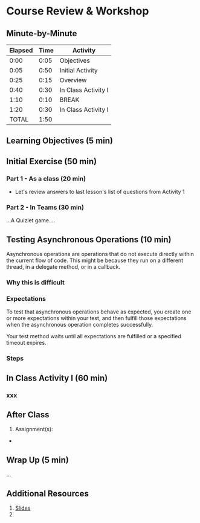 # Course Review & Workshop

<!-- INSTRUCTOR NOTES:
1) For Iniital Exercise:
- Quizlet game location is:
https://quizlet.com/_6u0szm

2)  -->


## Minute-by-Minute

| **Elapsed** | **Time**  | **Activity**              |
| ----------- | --------- | ------------------------- |
| 0:00        | 0:05      | Objectives                |
| 0:05        | 0:50      | Initial Activity          |
| 0:25        | 0:15      | Overview                  |
| 0:40        | 0:30      | In Class Activity I       |
| 1:10        | 0:10      | BREAK                     |
| 1:20        | 0:30      | In Class Activity I       |
| TOTAL       | 1:50      |                           |


## Learning Objectives (5 min)

<!-- 1. Identify use cases of Operations with dependencies.
1. Implement dependencies.
1. Review Operations by implementing a solution in a project. -->

## Initial Exercise (50 min)

### Part 1 - As a class (20 min)
- Let's review answers to last lesson's list of questions from Activity 1

### Part 2 - In Teams (30 min)

...A Quizlet game....


<!-- INSTRUCTOR NOTES:
1) For Iniital Exercise:
- Quizlet game location is:
https://quizlet.com/_6u0szm
 -->


## Testing Asynchronous Operations (10 min)


Asynchronous operations are operations that do not execute directly within the current flow of code. This might be because they run on a different thread, in a delegate method, or in a callback.


### Why this is difficult



### Expectations

To test that asynchronous operations behave as expected, you create one or more expectations within your test, and then fulfill those expectations when the asynchronous operation completes successfully.

Your test method waits until all expectations are fulfilled or a specified timeout expires.

### Steps




## In Class Activity I (60 min)

### xxx


## After Class

1. Assignment(s):
-
<!-- - For next class, bring your plan for the final project. This is important since we have two weeks left in the term. -->

## Wrap Up (5 min)

...
<!-- - You pair programmed today's exercise. Make sure both of you get a working copy of the project. -->

## Additional Resources

1. [Slides]()
2. []()
